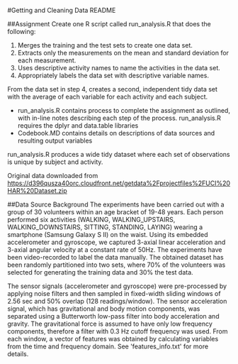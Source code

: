 #Getting and Cleaning Data README

##Assignment
Create one R script called run_analysis.R that does the following:
1. Merges the training and the test sets to create one data set.
2. Extracts only the measurements on the mean and standard deviation for each measurement.
3. Uses descriptive activity names to name the activities in the data set.
4. Appropriately labels the data set with descriptive variable names.

From the data set in step 4, creates a second, independent tidy data set with the average of each variable for each activity and each subject.

* run_analysis.R contains process to complete the assignment as outlined, with in-line notes describing each step of the process. run_analysis.R requires the dplyr and data.table libraries
* Codebook.MD contains details on descriptions of data sources and resulting output variables

run_analysis.R produces a wide tidy dataset where each set of observations is unique by subject and activity.

Original data downloaded from https://d396qusza40orc.cloudfront.net/getdata%2Fprojectfiles%2FUCI%20HAR%20Dataset.zip

##Data Source Background
The experiments have been carried out with a group of 30 volunteers within an age bracket of 19-48 years. Each person performed six activities (WALKING, WALKING_UPSTAIRS, WALKING_DOWNSTAIRS, SITTING, STANDING, LAYING) wearing a smartphone (Samsung Galaxy S II) on the waist. Using its embedded accelerometer and gyroscope, we captured 3-axial linear acceleration and 3-axial angular velocity at a constant rate of 50Hz. The experiments have been video-recorded to label the data manually. The obtained dataset has been randomly partitioned into two sets, where 70% of the volunteers was selected for generating the training data and 30% the test data. 

The sensor signals (accelerometer and gyroscope) were pre-processed by applying noise filters and then sampled in fixed-width sliding windows of 2.56 sec and 50% overlap (128 readings/window). The sensor acceleration signal, which has gravitational and body motion components, was separated using a Butterworth low-pass filter into body acceleration and gravity. The gravitational force is assumed to have only low frequency components, therefore a filter with 0.3 Hz cutoff frequency was used. From each window, a vector of features was obtained by calculating variables from the time and frequency domain. See 'features_info.txt' for more details.

